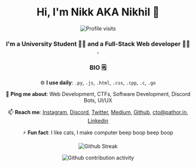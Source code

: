 <p align="center">
  
  <h1 align="center">Hi, I'm Nikk AKA Nikhil 👋</h1>
  <p align="center">
  <img src="https://komarev.com/ghpvc/?username=Nikk-0x11" alt="Profile visits">
  </p>
  <h3 align="center">I'm a University Student 👨‍🎓 and a Full-Stack Web developer 👨‍💻 .</h3>



<div align="center">
  <h3>BIO 🗒️</h3>
  <p>⚙️ <strong>I use daily</strong>: <code>.py</code>, <code>.js</code>, <code>.html</code>, <code>.css</code>, <code>.cpp</code>, <code>.c</code>, <code>.go</code></p>
  <p>💬 <strong>Ping me about</strong>: Web Development, CTFs, Software Development, Discord Bots, UI/UX</p>
  <p>📫 <strong>Reach me</strong>: <a href="https://instagram.com/nikk_0x11" target="_blank">Instagram</a>, <a href="https://discord.com/users/815946508200575036" target="_blank">Discord</a>, <a href="https://twitter.com/nikk_0x11" target="_blank">Twitter</a>, <a href="https://nikk-0x11.medium.com/" target="_blank">Medium</a>, <a href="https://github.com/Nikk-0x11" target="_blank">Github</a>, <a href="mailto:cto@pathor.in">cto@pathor.in</a>, <a href="https://www.linkedin.com/in/nikhil-dhiman-b81326211/" target="_blank">Linkedin</a></p>
  <p>⚡️ <strong>Fun fact</strong>: I like cats, I make computer beep boop beep boop</p>
</div>
  
<p align="center">
  <img src="https://github-readme-streak-stats.herokuapp.com?user=Nikk-0x11&theme=tokyonight_duo&hide_border=false&date_format=j%20M%5B%20Y%5D" alt="Github Streak">
</p>

<p align="center">
  <img src="https://activity-graph.herokuapp.com/graph?username=Nikk-0x11&theme=react-dark" alt="Github contribution activity">
</p>
